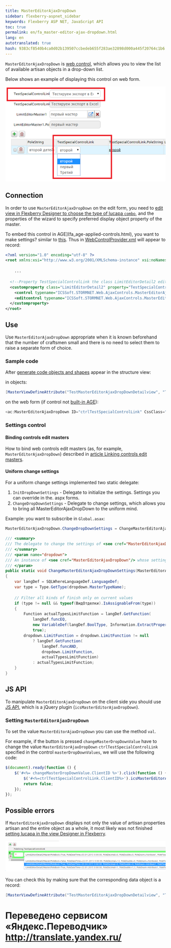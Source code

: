 ```yaml
--- 
title: MasterEditorAjaxDropDown 
sidebar: flexberry-aspnet_sidebar 
keywords: Flexberry ASP NET, JavaScript API 
toc: true 
permalink: en/fa_master-editor-ajax-dropdown.html 
lang: en 
autotranslated: true 
hash: 9383cf8540b4ca0d02b139507ccbedeb655f283ae32898d000a445f20764c1b6 
--- 
```


`MasterEditorAjaxDropDown` is [web control](fa_web-controls.html), which allows you to view the list of available artisan objects in a drop-down list. 

Below shows an example of displaying this control on web form. 

![](/images/pages/products/flexberry-aspnet/on-form.png) 

## Connection 

In order to use `MasterEditorAjaxDropDown` on the edit form, you need to [edit view in Flexberry Designer to choose the type of lucapa `combo`](fd_view-edit-form.html), and the properties of the wizard to specify preferred display object property of the master. 

To embed this control in AGE](fa_age-applied-controls.html), you want to make settings? similar to [this](fa_age-applied-controls.html). Thus in [WebControlProvider.xml](fa_web-control-provider.html) will appear to record: 

```xml
<?xml version="1.0" encoding="utf-8" ?>
<root xmlns:xsi="http://www.w3.org/2001/XMLSchema-instance" xsi:noNamespaceSchemaLocation="WebControlProvider.xsd">

	...

  <!--Property TestSpecialControlLink the class LimitEditorDetail2 edited using MasterEditorAjaxDropDown.-->
  <customproperty class="LimitEditorDetail2" property="TestSpecialControlLink">
    <control typename="ICSSoft.STORMNET.Web.AjaxControls.MasterEditorAjaxDropDown, ICSSoft.STORMNET.Web.AjaxControls" property="SelectedMasterPK" codefile=""/>
    <editcontrol typename="ICSSoft.STORMNET.Web.AjaxControls.MasterEditorAjaxDropDown, ICSSoft.STORMNET.Web.AjaxControls" codefile="" property="SelectedMasterPK"/>
  </customproperty>
</root>
``` 

## Use 

Use `MasterEditorAjaxDropDown` appropriate when it is known beforehand that the number of craftsmen small and there is no need to select them to raise a separate form of choice. 

### Sample code 

After [generate code objects and shapes](fa_asp-net-generator.html) appear in the structure view: 

in objects: 

```csharp
[MasterViewDefineAttribute("TestMasterEditorAjaxDropDownDetailview", "TestSpecialControlLink", ICSSoft.STORMNET.LookupTypeEnum.Combo, "", "PoleString")]
``` 

on the web form (if control not [built-in AGE](fa_age-applied-controls.html)): 

```csharp
<ac:MasterEditorAjaxDropDown ID="ctrlTestSpecialControlLink" CssClass="descTxt" runat="server" EnablePostBack="false"/>
``` 

### Settings control 

#### Binding controls edit masters 

How to bind web controls edit masters (as, for example, `MasterEditorAjaxDropDown`) described in [article Linking controls edit masters](fa_linked-master-editors.html). 

#### Uniform change settings 

For a uniform change settings implemented two static delegate: 

1. `InitDropDownSettings` - Delegate to initialize the settings. Settings you can override in the. aspx forms. 
2. `ChangeDropDownSettings` - Delegate to change settings, which allows you to bring all MasterEditorAjaxDropDown to the uniform mind. 

Example: you want to subscribe in `Global.asax`: 

```csharp
MasterEditorAjaxDropDown.ChangeDropDownSettings = ChangeMasterEditorAjaxDropDownSettings;
``` 

```csharp
/// <summary> 
/// The delegate to change the settings of <see cref="MasterEditorAjaxDropDown"/>. 
/// </summary> 
/// <param name="dropdown"> 
/// An instance of <see cref="MasterEditorAjaxDropDown"/> whose settings you want to change. 
/// </param> 
public static void ChangeMasterEditorAjaxDropDownSettings(MasterEditorAjaxDropDown dropdown)
{
    var langDef = SQLWhereLanguageDef.LanguageDef;
    var type = Type.GetType(dropdown.MasterTypeName);
    
    // Filter all kinds of finish only on current values 
    if (type != null && typeof(ВидОтделки).IsAssignableFrom(type))
    {
        Function actualTypesLimitFunction = langDef.GetFunction(
            langDef.funcEQ,
            new VariableDef(langDef.BoolType, Information.ExtractPropertyName<ВидОтделки>(x => x.Актуально)),
            true);
        dropdown.LimitFunction = dropdown.LimitFunction != null 
            ? langDef.GetFunction(
                langDef.funcAND,
                dropdown.LimitFunction,
                actualTypesLimitFunction)
            : actualTypesLimitFunction;
    }
}
``` 

## JS API 

To manipulate `MasterEditorAjaxDropDown` on the client side you should use [JS API](fa_javascript-api.html), which is a jQuery plugin (`icsMasterEditorAjaxDropDown`). 

### Setting `MasterEditorAjaxDropDown` 

To set the value `MasterEditorAjaxDropDown` you can use the method `val`.

For example, if the button is pressed `changeMasterDropDownValue` have to change the value `MasterEditorAjaxDropDown` `ctrlTestSpecialControlLink` specified in the control `masterDropDownValues`, we will use the following code: 

```javascript
$(document).ready(function () {
	$('#<%= changeMasterDropDownValue.ClientID %>').click(function () {
		$('#<%=ctrlTestSpecialControlLink.ClientID%>').icsMasterEditorAjaxDropDown('val', $('#<%=masterDropDownValues.ClientID%>').val());
		return false;
	});
});
``` 

## Possible errors 

If `MasterEditorAjaxDropDown` displays not only the value of artisan properties artisan and the entire object as a whole, it most likely was not finished [setting lucapa in the view Designer in Flexberry](fd_view-edit-form.html). 

![](/images/pages/products/flexberry-aspnet/on-form-bad.png) 

You can check this by making sure that the corresponding data object is a record: 

```csharp
[MasterViewDefineAttribute("TestMasterEditorAjaxDropDownDetailview", "TestSpecialControlLink", ICSSoft.STORMNET.LookupTypeEnum.Combo, "", "PoleString")]
``` 



 # Переведено сервисом «Яндекс.Переводчик» http://translate.yandex.ru/